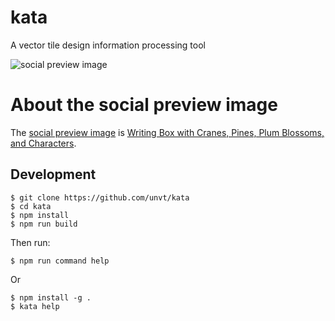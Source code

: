 # kata
A vector tile design information processing tool

![social preview image](https://repository-images.githubusercontent.com/444034465/7ae06a50-1966-4332-ba12-1ed457e12b63)

# About the social preview image
The [social preview image](https://repository-images.githubusercontent.com/444034465/7ae06a50-1966-4332-ba12-1ed457e12b63) is [Writing Box with Cranes, Pines, Plum Blossoms, and Characters](https://www.metmuseum.org/art/collection/search/44917).

## Development

```
$ git clone https://github.com/unvt/kata
$ cd kata
$ npm install
$ npm run build
```

Then run:

```
$ npm run command help
```

Or

```
$ npm install -g .
$ kata help
```
